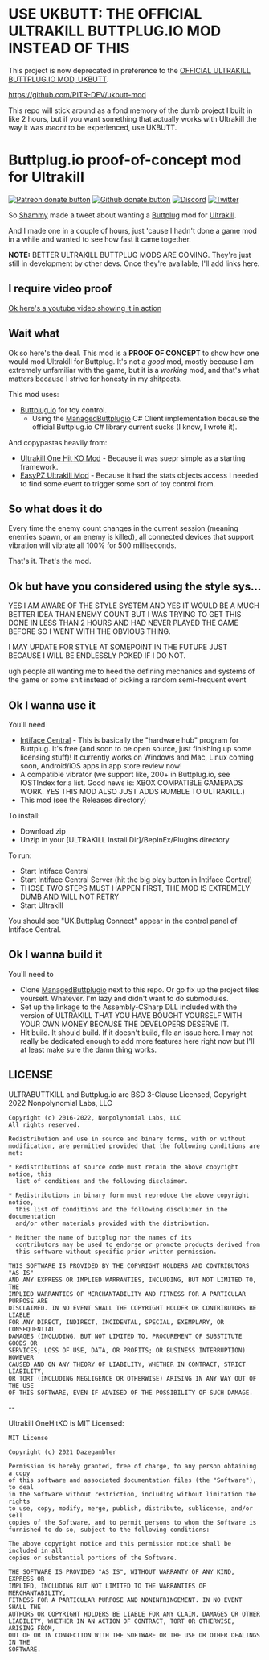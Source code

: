 # USE UKBUTT: THE OFFICIAL ULTRAKILL BUTTPLUG.IO MOD INSTEAD OF THIS

This project is now deprecated in preference to the [OFFICIAL ULTRAKILL BUTTPLUG.IO MOD, UKBUTT](https://github.com/PITR-DEV/ukbutt-mod).

https://github.com/PITR-DEV/ukbutt-mod

This repo will stick around as a fond memory of the dumb project I built in like 2 hours, but if you want something that actually works with Ultrakill the way it was *meant* to be experienced, use UKBUTT.

# Buttplug.io proof-of-concept mod for Ultrakill

[![Patreon donate button](https://img.shields.io/badge/patreon-donate-yellow.svg)](https://www.patreon.com/qdot)
[![Github donate button](https://img.shields.io/badge/github-donate-ff69b4.svg)](https://www.github.com/sponsors/qdot)
[![Discord](https://img.shields.io/discord/353303527587708932.svg?logo=discord)](https://discord.buttplug.io)
[![Twitter](https://img.shields.io/twitter/follow/buttplugio.svg?style=social&logo=twitter)](https://twitter.com/buttplugio)

So [Shammy](https://twitter.com/shammytv) made a tweet about wanting a [Buttplug](https://buttplug.io) mod for [Ultrakill](https://store.steampowered.com/app/1229490/ULTRAKILL/).

And I made one in a couple of hours, just 'cause I hadn't done a game mod in a while and wanted to see how fast it came together.

**NOTE:** BETTER ULTRAKILL BUTTPLUG MODS ARE COMING. They're just still in development by other devs. Once they're available, I'll add links here.

## I require video proof

[Ok here's a youtube video showing it in action](https://www.youtube.com/watch?v=FVZKfSLxrck)

## Wait what

Ok so here's the deal. This mod is a **PROOF OF CONCEPT** to show how one would mod Ultrakill for Buttplug. It's not a *good* mod, mostly because I am extremely unfamiliar with the game, but it is a *working* mod, and that's what matters because I strive for honesty in my shitposts.

This mod uses:

- [Buttplug.io](https://buttplug.io) for toy control.
  - Using the [ManagedButtplugio](https://github.com/Er1807/ManagedButtplugIo/) C# Client
    implementation because the official Buttplug.io C# library current sucks (I know, I wrote it).

And copypastas heavily from:

- [Ultrakill One Hit KO Mod](https://github.com/Dazegambler/Ultrakill-OneHitKO) - Because it was
  suepr simple as a starting framework.
- [EasyPZ Ultrakill Mod](https://github.com/Hydraxous/EasyPZ-ULTRAKILL/) - Because it had the stats
  objects access I needed to find some event to trigger some sort of toy control from.

## So what does it do

Every time the enemy count changes in the current session (meaning enemies spawn, or an enemy is killed), all connected devices that support vibration will vibrate all 100% for 500 milliseconds.

That's it. That's the mod.

## Ok but have you considered using the style sys...

YES I AM AWARE OF THE STYLE SYSTEM AND YES IT WOULD BE A MUCH BETTER IDEA THAN ENEMY COUNT BUT I WAS TRYING TO GET THIS DONE IN LESS THAN 2 HOURS AND HAD NEVER PLAYED THE GAME BEFORE SO I WENT WITH THE OBVIOUS THING.

I MAY UPDATE FOR STYLE AT SOMEPOINT IN THE FUTURE JUST BECAUSE I WILL BE ENDLESSLY POKED IF I DO NOT.

ugh people all wanting me to heed the defining mechanics and systems of the game or some shit instead of picking a random semi-frequent event

## Ok I wanna use it

You'll need

- [Intiface Central](https://github.com/intiface/intiface-central/releases) - This is basically the
  "hardware hub" program for Buttplug. It's free (and soon to be open source, just finishing up some
  licensing stuff)! It currently works on Windows and Mac, Linux coming soon, Android/iOS apps in
  app store review now!
- A compatible vibrator (we support like, 200+ in Buttplug.io, see IOSTIndex for a list. Good news
  is: XBOX COMPATIBLE GAMEPADS WORK. YES THIS MOD ALSO JUST ADDS RUMBLE TO ULTRAKILL.)
- This mod (see the Releases directory)

To install:

- Download zip
- Unzip in your [ULTRAKILL Install Dir]/BepInEx/Plugins directory

To run:
- Start Intiface Central
- Start Intiface Central Server (hit the big play button in Intiface Central)
- THOSE TWO STEPS MUST HAPPEN FIRST, THE MOD IS EXTREMELY DUMB AND WILL NOT RETRY
- Start Ultrakill

You should see "UK.Buttplug Connect" appear in the control panel of Intiface Central.

## Ok I wanna build it

You'll need to

- Clone [ManagedButtplugio](https://github.com/Er1807/ManagedButtplugIo/) next to this repo. Or go
  fix up the project files yourself. Whatever. I'm lazy and didn't want to do submodules.
- Set up the linkage to the Assembly-CSharp DLL included with the version of ULTRAKILL THAT YOU HAVE
  BOUGHT YOURSELF WITH YOUR OWN MONEY BECAUSE THE DEVELOPERS DESERVE IT.
- Hit build. It should build. If it doesn't build, file an issue here. I may not really be dedicated
  enough to add more features here right now but I'll at least make sure the damn thing works.

## LICENSE

ULTRABUTTKILL and Buttplug.io are BSD 3-Clause Licensed, Copyright 2022 Nonpolynomial Labs, LLC

```
Copyright (c) 2016-2022, Nonpolynomial Labs, LLC
All rights reserved.

Redistribution and use in source and binary forms, with or without
modification, are permitted provided that the following conditions are met:

* Redistributions of source code must retain the above copyright notice, this
  list of conditions and the following disclaimer.

* Redistributions in binary form must reproduce the above copyright notice,
  this list of conditions and the following disclaimer in the documentation
  and/or other materials provided with the distribution.

* Neither the name of buttplug nor the names of its
  contributors may be used to endorse or promote products derived from
  this software without specific prior written permission.

THIS SOFTWARE IS PROVIDED BY THE COPYRIGHT HOLDERS AND CONTRIBUTORS "AS IS"
AND ANY EXPRESS OR IMPLIED WARRANTIES, INCLUDING, BUT NOT LIMITED TO, THE
IMPLIED WARRANTIES OF MERCHANTABILITY AND FITNESS FOR A PARTICULAR PURPOSE ARE
DISCLAIMED. IN NO EVENT SHALL THE COPYRIGHT HOLDER OR CONTRIBUTORS BE LIABLE
FOR ANY DIRECT, INDIRECT, INCIDENTAL, SPECIAL, EXEMPLARY, OR CONSEQUENTIAL
DAMAGES (INCLUDING, BUT NOT LIMITED TO, PROCUREMENT OF SUBSTITUTE GOODS OR
SERVICES; LOSS OF USE, DATA, OR PROFITS; OR BUSINESS INTERRUPTION) HOWEVER
CAUSED AND ON ANY THEORY OF LIABILITY, WHETHER IN CONTRACT, STRICT LIABILITY,
OR TORT (INCLUDING NEGLIGENCE OR OTHERWISE) ARISING IN ANY WAY OUT OF THE USE
OF THIS SOFTWARE, EVEN IF ADVISED OF THE POSSIBILITY OF SUCH DAMAGE.
```

--

Ultrakill OneHitKO is MIT Licensed:

```
MIT License

Copyright (c) 2021 Dazegambler

Permission is hereby granted, free of charge, to any person obtaining a copy
of this software and associated documentation files (the "Software"), to deal
in the Software without restriction, including without limitation the rights
to use, copy, modify, merge, publish, distribute, sublicense, and/or sell
copies of the Software, and to permit persons to whom the Software is
furnished to do so, subject to the following conditions:

The above copyright notice and this permission notice shall be included in all
copies or substantial portions of the Software.

THE SOFTWARE IS PROVIDED "AS IS", WITHOUT WARRANTY OF ANY KIND, EXPRESS OR
IMPLIED, INCLUDING BUT NOT LIMITED TO THE WARRANTIES OF MERCHANTABILITY,
FITNESS FOR A PARTICULAR PURPOSE AND NONINFRINGEMENT. IN NO EVENT SHALL THE
AUTHORS OR COPYRIGHT HOLDERS BE LIABLE FOR ANY CLAIM, DAMAGES OR OTHER
LIABILITY, WHETHER IN AN ACTION OF CONTRACT, TORT OR OTHERWISE, ARISING FROM,
OUT OF OR IN CONNECTION WITH THE SOFTWARE OR THE USE OR OTHER DEALINGS IN THE
SOFTWARE.
```
